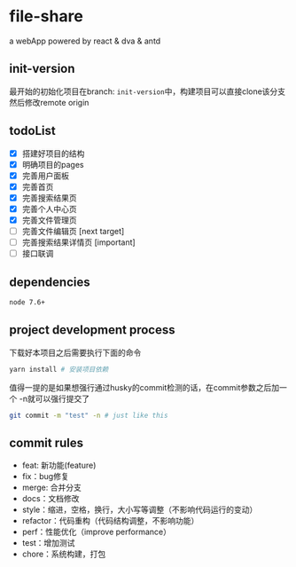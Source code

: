 # file-share
a webApp powered by react &amp; dva &amp; antd

## init-version
最开始的初始化项目在branch: `init-version`中，构建项目可以直接clone该分支然后修改remote origin

## todoList
- [x] 搭建好项目的结构
- [x] 明确项目的pages
- [x] 完善用户面板
- [x] 完善首页
- [x] 完善搜索结果页
- [x] 完善个人中心页
- [x] 完善文件管理页
- [ ] 完善文件编辑页 [next target]
- [ ] 完善搜索结果详情页 [important]
- [ ] 接口联调

## dependencies
```bash
node 7.6+
```

## project development process
下载好本项目之后需要执行下面的命令
```bash
yarn install # 安装项目依赖
```
值得一提的是如果想强行通过husky的commit检测的话，在commit参数之后加一个 -n就可以强行提交了

```bash
git commit -m "test" -n # just like this
```

## commit rules

* feat: 新功能(feature)
* fix：bug修复
* merge: 合并分支
* docs：文档修改
* style：缩进，空格，换行，大小写等调整（不影响代码运行的变动）
* refactor：代码重构（代码结构调整，不影响功能）
* perf：性能优化（improve performance）
* test：增加测试
* chore：系统构建，打包